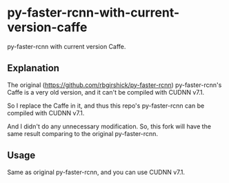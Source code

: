 # py-faster-rcnn-with-current-version-caffe
py-faster-rcnn with current version Caffe.

<h2>Explanation</h2>

The original (https://github.com/rbgirshick/py-faster-rcnn) py-faster-rcnn's Caffe is a very old version, 
and it can't be compiled with CUDNN v7.1.

So I replace the Caffe in it, and thus this repo's py-faster-rcnn can be compiled with CUDNN v7.1.

And I didn't do any unnecessary modification. So, this fork will have the same result 
comparing to the original py-faster-rcnn.

<h2>Usage</h2>

Same as original py-faster-rcnn, and you can use CUDNN v7.1.
